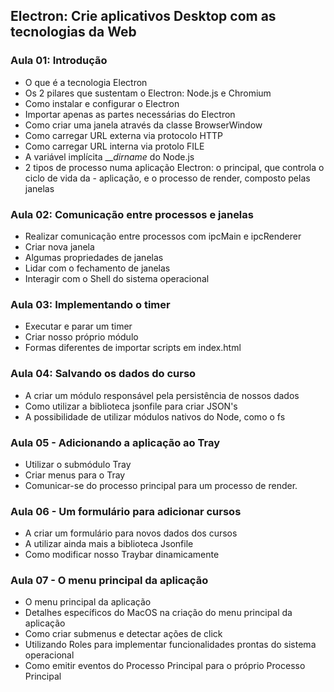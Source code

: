 ## Electron: Crie aplicativos Desktop com as tecnologias da Web

### Aula 01: Introdução

- O que é a tecnologia Electron
- Os 2 pilares que sustentam o Electron: Node.js e Chromium
- Como instalar e configurar o Electron
- Importar apenas as partes necessárias do Electron
- Como criar uma janela através da classe BrowserWindow
- Como carregar URL externa via protocolo HTTP
- Como carregar URL interna via protolo FILE
- A variável implícita ___dirname_ do Node.js
- 2 tipos de processo numa aplicação Electron: o principal, que controla o ciclo de vida da - aplicação, e o processo de render, composto pelas janelas

### Aula 02: Comunicação entre processos e janelas

- Realizar comunicação entre processos com ipcMain e ipcRenderer
- Criar nova janela
- Algumas propriedades de janelas
- Lidar com o fechamento de janelas
- Interagir com o Shell do sistema operacional

### Aula 03: Implementando o timer

- Executar e parar um timer
- Criar nosso próprio módulo
- Formas diferentes de importar scripts em index.html

### Aula 04: Salvando os dados do curso

- A criar um módulo responsável pela persistência de nossos dados
- Como utilizar a biblioteca jsonfile para criar JSON's
- A possibilidade de utilizar módulos nativos do Node, como o fs

### Aula 05 - Adicionando a aplicação ao Tray

- Utilizar o submódulo Tray
- Criar menus para o Tray
- Comunicar-se do processo principal para um processo de render.

### Aula 06 - Um formulário para adicionar cursos

- A criar um formulário para novos dados dos cursos
- A utilizar ainda mais a biblioteca Jsonfile
- Como modificar nosso Traybar dinamicamente

### Aula 07 - O menu principal da aplicação

- O menu principal da aplicação
- Detalhes específicos do MacOS na criação do menu principal da aplicação
- Como criar submenus e detectar ações de click
- Utilizando Roles para implementar funcionalidades prontas do sistema operacional
- Como emitir eventos do Processo Principal para o próprio Processo Principal